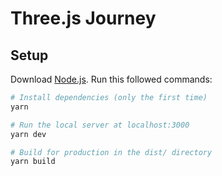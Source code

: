 # Three.js Journey

## Setup
Download [Node.js](https://nodejs.org/en/download/).
Run this followed commands:

``` bash
# Install dependencies (only the first time)
yarn

# Run the local server at localhost:3000
yarn dev

# Build for production in the dist/ directory
yarn build
```
